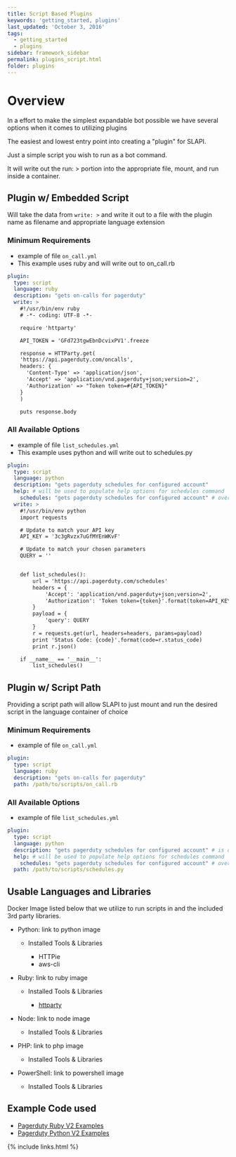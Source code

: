 ```yaml
---
title: Script Based Plugins
keywords: 'getting_started, plugins'
last_updated: 'October 3, 2016'
tags:
  - getting_started
  - plugins
sidebar: framework_sidebar
permalink: plugins_script.html
folder: plugins
---
```


# Overview

In a effort to make the simplest expandable bot possible we have several options when it comes to utilizing plugins

The easiest and lowest entry point into creating a "plugin" for SLAPI.

Just a simple script you wish to run as a bot command.

It will write out the run: > portion into the appropriate file, mount, and run inside a container.

## Plugin w/ Embedded Script

Will take the data from `write: >` and write it out to a file with the plugin name as filename and appropriate language extension

### Minimum Requirements

- example of file `on_call.yml`
- This example uses ruby and will write out to on_call.rb

```yaml
plugin:
  type: script
  language: ruby
  description: "gets on-calls for pagerduty"
  write: >
    #!/usr/bin/env ruby
    # -*- coding: UTF-8 -*-

    require 'httparty'

    API_TOKEN = 'GFd723tgwEbnDcvixPV1'.freeze

    response = HTTParty.get(
    'https://api.pagerduty.com/oncalls',
    headers: {
      'Content-Type' => 'application/json',
      'Accept' => 'application/vnd.pagerduty+json;version=2',
      'Authorization' => "Token token=#{API_TOKEN}"
    }
    )

    puts response.body
```

### All Available Options

- example of file `list_schedules.yml`
- This example uses python and will write out to schedules.py

```yaml
plugin:
  type: script
  language: python
  description: "gets pagerduty schedules for configured account"
  help: # will be used to populate help options for schedules command
    schedules: "gets pagerduty schedules for configured account" # overrides the description set due to being the primary command for plugin.
  write: >
    #!/usr/bin/env python
    import requests

    # Update to match your API key
    API_KEY = '3c3gRvzx7uGfMYEnWKvF'

    # Update to match your chosen parameters
    QUERY = ''


    def list_schedules():
        url = 'https://api.pagerduty.com/schedules'
        headers = {
            'Accept': 'application/vnd.pagerduty+json;version=2',
            'Authorization': 'Token token={token}'.format(token=API_KEY)
        }
        payload = {
            'query': QUERY
        }
        r = requests.get(url, headers=headers, params=payload)
        print 'Status Code: {code}'.format(code=r.status_code)
        print r.json()

    if __name__ == '__main__':
        list_schedules()
```

## Plugin w/ Script Path

Providing a script path will allow SLAPI to just mount and run the desired script in the language container of choice

### Minimum Requirements

- example of file `on_call.yml`

```yaml
plugin:
  type: script
  language: ruby
  description: "gets on-calls for pagerduty"
  path: /path/to/scripts/on_call.rb
```

### All Available Options

- example of file `list_schedules.yml`

```yaml
plugin:
  type: script
  language: python
  description: "gets pagerduty schedules for configured account" # is overrode by the `help:` setting if configured with `command: desc`
  help: # will be used to populate help options for schedules command
    schedules: "gets pagerduty schedules for configured account" # overrides the description set due to being the primary command for plugin.
  path: /path/to/scripts/schedules.py
```

## Usable Languages and Libraries

Docker Image listed below that we utilize to run scripts in and the included 3rd party libraries.

- Python: link to python image

  - Installed Tools & Libraries

    - HTTPie
    - aws-cli

- Ruby: link to ruby image

  - Installed Tools & Libraries

    - [httparty](http://johnnunemaker.com/httparty/)

- Node: link to node image

  - Installed Tools & Libraries

- PHP: link to php image

  - Installed Tools & Libraries

- PowerShell: link to powershell image

  - Installed Tools & Libraries

## Example Code used

- [Pagerduty Ruby V2 Examples](https://github.com/PagerDuty/API_Ruby_Examples/tree/master/REST_API_v2)
- [Pagerduty Python V2 Examples](https://github.com/PagerDuty/API_Python_Examples/tree/master/REST_API_v2)

{% include links.html %}
